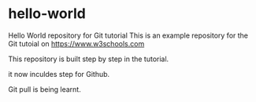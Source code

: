# hello-world
Hello World repository for Git tutorial
This is an example repository for the Git tutoial on https://www.w3schools.com

This repository is built step by step in the tutorial.

it now inculdes step for Github.

Git pull is being learnt.
